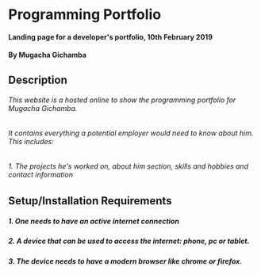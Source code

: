# Programming Portfolio
#### Landing page for a developer's portfolio, 10th February 2019
#### By Mugacha Gichamba
## Description
###### This website is a hosted online to show the programming portfolio for Mugacha Gichamba.
###### It contains everything a potential employer would need to know about him. This includes:
###### 1. The projects he's worked on, about him section, skills and hobbies and contact information
## Setup/Installation Requirements
##### 1. One needs to have an active internet connection
##### 2. A device that can be used to access the internet: phone, pc or tablet.
##### 3. The device needs to have a modern browser like chrome or firefox.
